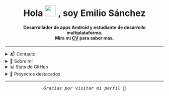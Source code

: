 <div align="center">
  <h1 align="center">Hola  <img width="35" src="https://media.giphy.com/media/hvRJCLFzcasrR4ia7z/giphy.gif"> , soy Emilio Sánchez</h1>
<h4 align="center">
  Desarrollador de apps Android y estudiante de desarrollo multiplataforma.<br>
  Mira mi <a href="https://github.com/EmilioSanchez99/EmilioSanchez99/blob/main/CV_Emilio_Sanchez_Vargas.pdf" target="_blank">CV</a> para saber más.
</h4>



</div>

-----

<details>
  <summary>📬 Contacto</summary>
  <div>
    <samp>
      <h2 align="center">Puedes encontrarme en:</h2>
      <p align="center">
        <a href="https://www.linkedin.com/in/emilio-sanchez-vargas-b6950b357/" target="blank">
          <img src="https://img.shields.io/badge/LinkedIn-%230077B5.svg?style=for-the-badge&logo=linkedin&logoColor=white" height="30"/>
        </a>
        <a href="mailto:emiliosanvar99@gmail.com" target="blank">
          <img src="https://img.shields.io/badge/Gmail-EA4335.svg?style=for-the-badge&logo=gmail&logoColor=white" height="30"/>
        </a>
        <a href="https://github.com/EmilioSanchez99" target="blank">
          <img src="https://img.shields.io/badge/GitHub-181717.svg?style=for-the-badge&logo=github&logoColor=white" height="30"/>
        </a>
      </p>
    </samp>
  </div>
</details>

<details>
  <summary>🧠 Sobre mí</summary>
  <div>
    <samp>
      <h2 align="center">¿Quién soy?</h2>
      <p align="center">
        Soy desarrollador Android con experiencia en apps modernas y optimizadas.<br>
        Me enfoco en el rendimiento, diseño intuitivo y organización del código.<br>
        Estudiante de DAM apasionado por la programación, la escalada 🧗 y la tecnología.
      </p>
    </samp>
  </div>
</details>

<details>
  <summary>📊 Stats de GitHub</summary>
  <div>
    <samp>
      <h2 align="center">📈 Mis estadísticas</h2>
      <p align="center">
        <img src="https://github-readme-stats.vercel.app/api/top-langs/?username=EmilioSanchez99&layout=compact&theme=gruvbox&hide_border=true&exclude_repo=mi-repo-de-html,otro-repo-no-relevante" />
      </p>
    </samp>
  </div>
</details>

<details>
  <summary>📁 Proyectos destacados</summary>
  <div>
    <samp>
      <ul>
        <li><strong>FinanPie</strong>: App Android de gestión financiera con Firebase y Material Design</li>
        <li><strong>Derrap</strong>: Aplicación de escritorio Java para la gestión de inventario y trabajo de un taller mecánico</li>
      </ul>
    </samp>
  </div>
</details>

-----

<div align="center">
  <samp>
    <i>Gracias por visitar mi perfil 🚀</i>
    <br/>
    <br/>
  </samp>
</div>
